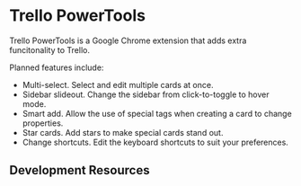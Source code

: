# Trello PowerTools

Trello PowerTools is a Google Chrome extension that adds extra funcitonality to Trello.

Planned features include:

- Multi-select. Select and edit multiple cards at once.
- Sidebar slideout. Change the sidebar from click-to-toggle to hover mode.
- Smart add. Allow the use of special tags when creating a card to change properties.
- Star cards. Add stars to make special cards stand out.
- Change shortcuts. Edit the keyboard shortcuts to suit your preferences.

## Development Resources